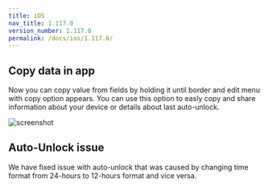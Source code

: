 ```yaml
---
title: iOS
nav_title: 1.117.0
version_number: 1.117.0
permalink: /docs/ios/1.117.0/
---
```


## Copy data in app
Now you can copy value from fields by holding it until border and edit menu with copy option appears. You can use this option to easly copy and share information about your device or details about last auto-unlock.

![screenshot](/tedee-release-notes/docs/ios/assets/1.117.0.png)

## Auto-Unlock issue
We have fixed issue with auto-unlock that was caused by changing time format from 24-hours to 12-hours format and vice versa.